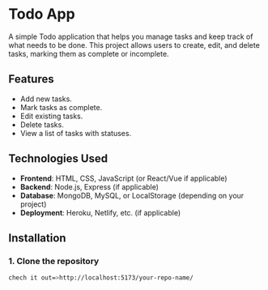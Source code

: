 # Todo App

A simple Todo application that helps you manage tasks and keep track of what needs to be done. This project allows users to create, edit, and delete tasks, marking them as complete or incomplete.

## Features

- Add new tasks.
- Mark tasks as complete.
- Edit existing tasks.
- Delete tasks.
- View a list of tasks with statuses.

## Technologies Used

- **Frontend**: HTML, CSS, JavaScript (or React/Vue if applicable)
- **Backend**: Node.js, Express (if applicable)
- **Database**: MongoDB, MySQL, or LocalStorage (depending on your project)
- **Deployment**: Heroku, Netlify, etc. (if applicable)

## Installation

### 1. Clone the repository
```bash
chech it out=>http://localhost:5173/your-repo-name/
